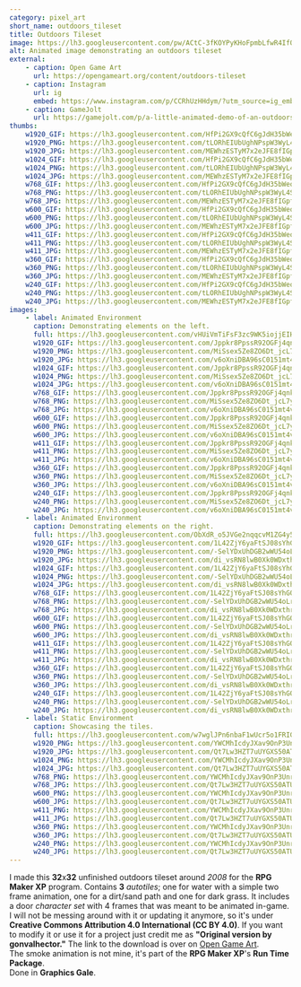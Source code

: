 ```yaml
---
category: pixel_art
short_name: outdoors_tileset
title: Outdoors Tileset
image: https://lh3.googleusercontent.com/pw/ACtC-3fKOYPyKHoFpmbLfwR4IfQw8tB72oT72xb-v7uJcfvHx9ACgDem-4dM1H_kPZGedqe5DRxKjmiMiuYf6pIzjYtH7HaO9yO29tnn_7a-tqH17w25qoqb8LEL0Fm9Ov5vr8wPSLiYmtWq3vgzQrJaoyyf=w1200-h630-no?authuser=0
alt: Animated image demonstrating an outdoors tileset
external:
    - caption: Open Game Art
      url: https://opengameart.org/content/outdoors-tileset
    - caption: Instagram
      url: ig
      embed: https://www.instagram.com/p/CCRhUzHHdym/?utm_source=ig_embed&amp;utm_campaign=loading
    - caption: GameJolt
      url: https://gamejolt.com/p/a-little-animated-demo-of-an-outdoors-tileset-i-made-for-rpg-maker-i4kjeq7j
thumbs:
    w1920_GIF: https://lh3.googleusercontent.com/HfPi2GX9cQfC6gJdH35bWeo2jShltSXEeiboRKlk1DodJCPcjTrfjNDwz8bVBm26aNP081UQ7ulwL3Jjmz_boDaXyS1AbGqhWvosKe8ajcP41_cZ5l7-Jid6AatEbivZRWETVGj4Lw=w355
    w1920_PNG: https://lh3.googleusercontent.com/tLORhEIUbUghNPspW3WyL4STBUrJ2YLu9zZ2WwUUII4WzDtB2wvQvQElmb97FDWeKw9CBWbviQTQg7dNV508fNYkXyyZIfXZxFxBJqxoTubW4jmiI-pD7gvQgERZYEd-OGMXunS5Bw=w355
    w1920_JPG: https://lh3.googleusercontent.com/MEWhzESTyM7x2eJFE8fIGpfe7ION17Jjfh2VzIeVS0QFcGkplM9BFGgCr4IvPsCiEpAnM_f2-WVvztQAzrm_dja2EnjYo0xYB_OPX1dFKJVMixd9X1ADFH8H4cIk2oXZHVJGI5MJ6g=w355
    w1024_GIF: https://lh3.googleusercontent.com/HfPi2GX9cQfC6gJdH35bWeo2jShltSXEeiboRKlk1DodJCPcjTrfjNDwz8bVBm26aNP081UQ7ulwL3Jjmz_boDaXyS1AbGqhWvosKe8ajcP41_cZ5l7-Jid6AatEbivZRWETVGj4Lw=w284
    w1024_PNG: https://lh3.googleusercontent.com/tLORhEIUbUghNPspW3WyL4STBUrJ2YLu9zZ2WwUUII4WzDtB2wvQvQElmb97FDWeKw9CBWbviQTQg7dNV508fNYkXyyZIfXZxFxBJqxoTubW4jmiI-pD7gvQgERZYEd-OGMXunS5Bw=w284
    w1024_JPG: https://lh3.googleusercontent.com/MEWhzESTyM7x2eJFE8fIGpfe7ION17Jjfh2VzIeVS0QFcGkplM9BFGgCr4IvPsCiEpAnM_f2-WVvztQAzrm_dja2EnjYo0xYB_OPX1dFKJVMixd9X1ADFH8H4cIk2oXZHVJGI5MJ6g=w284
    w768_GIF: https://lh3.googleusercontent.com/HfPi2GX9cQfC6gJdH35bWeo2jShltSXEeiboRKlk1DodJCPcjTrfjNDwz8bVBm26aNP081UQ7ulwL3Jjmz_boDaXyS1AbGqhWvosKe8ajcP41_cZ5l7-Jid6AatEbivZRWETVGj4Lw=w213
    w768_PNG: https://lh3.googleusercontent.com/tLORhEIUbUghNPspW3WyL4STBUrJ2YLu9zZ2WwUUII4WzDtB2wvQvQElmb97FDWeKw9CBWbviQTQg7dNV508fNYkXyyZIfXZxFxBJqxoTubW4jmiI-pD7gvQgERZYEd-OGMXunS5Bw=w213
    w768_JPG: https://lh3.googleusercontent.com/MEWhzESTyM7x2eJFE8fIGpfe7ION17Jjfh2VzIeVS0QFcGkplM9BFGgCr4IvPsCiEpAnM_f2-WVvztQAzrm_dja2EnjYo0xYB_OPX1dFKJVMixd9X1ADFH8H4cIk2oXZHVJGI5MJ6g=w213
    w600_GIF: https://lh3.googleusercontent.com/HfPi2GX9cQfC6gJdH35bWeo2jShltSXEeiboRKlk1DodJCPcjTrfjNDwz8bVBm26aNP081UQ7ulwL3Jjmz_boDaXyS1AbGqhWvosKe8ajcP41_cZ5l7-Jid6AatEbivZRWETVGj4Lw=w166
    w600_PNG: https://lh3.googleusercontent.com/tLORhEIUbUghNPspW3WyL4STBUrJ2YLu9zZ2WwUUII4WzDtB2wvQvQElmb97FDWeKw9CBWbviQTQg7dNV508fNYkXyyZIfXZxFxBJqxoTubW4jmiI-pD7gvQgERZYEd-OGMXunS5Bw=w166
    w600_JPG: https://lh3.googleusercontent.com/MEWhzESTyM7x2eJFE8fIGpfe7ION17Jjfh2VzIeVS0QFcGkplM9BFGgCr4IvPsCiEpAnM_f2-WVvztQAzrm_dja2EnjYo0xYB_OPX1dFKJVMixd9X1ADFH8H4cIk2oXZHVJGI5MJ6g=w166
    w411_GIF: https://lh3.googleusercontent.com/HfPi2GX9cQfC6gJdH35bWeo2jShltSXEeiboRKlk1DodJCPcjTrfjNDwz8bVBm26aNP081UQ7ulwL3Jjmz_boDaXyS1AbGqhWvosKe8ajcP41_cZ5l7-Jid6AatEbivZRWETVGj4Lw=w114
    w411_PNG: https://lh3.googleusercontent.com/tLORhEIUbUghNPspW3WyL4STBUrJ2YLu9zZ2WwUUII4WzDtB2wvQvQElmb97FDWeKw9CBWbviQTQg7dNV508fNYkXyyZIfXZxFxBJqxoTubW4jmiI-pD7gvQgERZYEd-OGMXunS5Bw=w114
    w411_JPG: https://lh3.googleusercontent.com/MEWhzESTyM7x2eJFE8fIGpfe7ION17Jjfh2VzIeVS0QFcGkplM9BFGgCr4IvPsCiEpAnM_f2-WVvztQAzrm_dja2EnjYo0xYB_OPX1dFKJVMixd9X1ADFH8H4cIk2oXZHVJGI5MJ6g=w114
    w360_GIF: https://lh3.googleusercontent.com/HfPi2GX9cQfC6gJdH35bWeo2jShltSXEeiboRKlk1DodJCPcjTrfjNDwz8bVBm26aNP081UQ7ulwL3Jjmz_boDaXyS1AbGqhWvosKe8ajcP41_cZ5l7-Jid6AatEbivZRWETVGj4Lw=w100
    w360_PNG: https://lh3.googleusercontent.com/tLORhEIUbUghNPspW3WyL4STBUrJ2YLu9zZ2WwUUII4WzDtB2wvQvQElmb97FDWeKw9CBWbviQTQg7dNV508fNYkXyyZIfXZxFxBJqxoTubW4jmiI-pD7gvQgERZYEd-OGMXunS5Bw=w100
    w360_JPG: https://lh3.googleusercontent.com/MEWhzESTyM7x2eJFE8fIGpfe7ION17Jjfh2VzIeVS0QFcGkplM9BFGgCr4IvPsCiEpAnM_f2-WVvztQAzrm_dja2EnjYo0xYB_OPX1dFKJVMixd9X1ADFH8H4cIk2oXZHVJGI5MJ6g=w100
    w240_GIF: https://lh3.googleusercontent.com/HfPi2GX9cQfC6gJdH35bWeo2jShltSXEeiboRKlk1DodJCPcjTrfjNDwz8bVBm26aNP081UQ7ulwL3Jjmz_boDaXyS1AbGqhWvosKe8ajcP41_cZ5l7-Jid6AatEbivZRWETVGj4Lw=w66
    w240_PNG: https://lh3.googleusercontent.com/tLORhEIUbUghNPspW3WyL4STBUrJ2YLu9zZ2WwUUII4WzDtB2wvQvQElmb97FDWeKw9CBWbviQTQg7dNV508fNYkXyyZIfXZxFxBJqxoTubW4jmiI-pD7gvQgERZYEd-OGMXunS5Bw=w66
    w240_JPG: https://lh3.googleusercontent.com/MEWhzESTyM7x2eJFE8fIGpfe7ION17Jjfh2VzIeVS0QFcGkplM9BFGgCr4IvPsCiEpAnM_f2-WVvztQAzrm_dja2EnjYo0xYB_OPX1dFKJVMixd9X1ADFH8H4cIk2oXZHVJGI5MJ6g=w66
images:
    - label: Animated Environment
      caption: Demonstrating elements on the left.
      full: https://lh3.googleusercontent.com/vHUiVmTiFsF3zc9WK5iojjEIHBYz7T6DU-M-Y0JD0lUI2CPUMHGrozJB1UPuRO_kbwWTJr5MacrkrG-XWcfJy4vU0MNNa-59WM5F7H5vEacfAiodpcihC6wX22jUVcwEpodPRDiuUw=w1080-h1080
      w1920_GIF: https://lh3.googleusercontent.com/Jppkr8PpssR92OGFj4qnkU9myMkaIVJ6zHCNG2Uxkzi8PZLwdToUBkP1Py27h_pw16q99SodKKzypu46ocZ9QylI64knLMWMrBi0FZ79h58BhguD4iplbkDeYyERNzu2EltJBIBEZw=w850
      w1920_PNG: https://lh3.googleusercontent.com/MiSsex5Ze8ZO6Dt_jcL7y6GO6-337hDfLnfuKaOsi1eswgLE4kq5ocqzo6y-Ej0NJv_AqAYUc1G4FJndJdfw4aXH6fOjm3XSMWWnVqZ4LLQVRCxMwcF26e34nRTd9unMW_MfIgTDzg=w850
      w1920_JPG: https://lh3.googleusercontent.com/v6oXniDBA96sC0151mt4v7rioptFEGcslk3FUi_d0I5AbXk-G24Z-nUT_GTzPAQSoMPtW_AmG_dxg0LAWthYAejnmrwI2wbbvDjVsaLCx4uHOWlsLEhwlwsmW-tVS8N7QXtrhnqCGA=w850
      w1024_GIF: https://lh3.googleusercontent.com/Jppkr8PpssR92OGFj4qnkU9myMkaIVJ6zHCNG2Uxkzi8PZLwdToUBkP1Py27h_pw16q99SodKKzypu46ocZ9QylI64knLMWMrBi0FZ79h58BhguD4iplbkDeYyERNzu2EltJBIBEZw=w711
      w1024_PNG: https://lh3.googleusercontent.com/MiSsex5Ze8ZO6Dt_jcL7y6GO6-337hDfLnfuKaOsi1eswgLE4kq5ocqzo6y-Ej0NJv_AqAYUc1G4FJndJdfw4aXH6fOjm3XSMWWnVqZ4LLQVRCxMwcF26e34nRTd9unMW_MfIgTDzg=w711
      w1024_JPG: https://lh3.googleusercontent.com/v6oXniDBA96sC0151mt4v7rioptFEGcslk3FUi_d0I5AbXk-G24Z-nUT_GTzPAQSoMPtW_AmG_dxg0LAWthYAejnmrwI2wbbvDjVsaLCx4uHOWlsLEhwlwsmW-tVS8N7QXtrhnqCGA=w711
      w768_GIF: https://lh3.googleusercontent.com/Jppkr8PpssR92OGFj4qnkU9myMkaIVJ6zHCNG2Uxkzi8PZLwdToUBkP1Py27h_pw16q99SodKKzypu46ocZ9QylI64knLMWMrBi0FZ79h58BhguD4iplbkDeYyERNzu2EltJBIBEZw=w533
      w768_PNG: https://lh3.googleusercontent.com/MiSsex5Ze8ZO6Dt_jcL7y6GO6-337hDfLnfuKaOsi1eswgLE4kq5ocqzo6y-Ej0NJv_AqAYUc1G4FJndJdfw4aXH6fOjm3XSMWWnVqZ4LLQVRCxMwcF26e34nRTd9unMW_MfIgTDzg=w533
      w768_JPG: https://lh3.googleusercontent.com/v6oXniDBA96sC0151mt4v7rioptFEGcslk3FUi_d0I5AbXk-G24Z-nUT_GTzPAQSoMPtW_AmG_dxg0LAWthYAejnmrwI2wbbvDjVsaLCx4uHOWlsLEhwlwsmW-tVS8N7QXtrhnqCGA=w533
      w600_GIF: https://lh3.googleusercontent.com/Jppkr8PpssR92OGFj4qnkU9myMkaIVJ6zHCNG2Uxkzi8PZLwdToUBkP1Py27h_pw16q99SodKKzypu46ocZ9QylI64knLMWMrBi0FZ79h58BhguD4iplbkDeYyERNzu2EltJBIBEZw=w416
      w600_PNG: https://lh3.googleusercontent.com/MiSsex5Ze8ZO6Dt_jcL7y6GO6-337hDfLnfuKaOsi1eswgLE4kq5ocqzo6y-Ej0NJv_AqAYUc1G4FJndJdfw4aXH6fOjm3XSMWWnVqZ4LLQVRCxMwcF26e34nRTd9unMW_MfIgTDzg=w416
      w600_JPG: https://lh3.googleusercontent.com/v6oXniDBA96sC0151mt4v7rioptFEGcslk3FUi_d0I5AbXk-G24Z-nUT_GTzPAQSoMPtW_AmG_dxg0LAWthYAejnmrwI2wbbvDjVsaLCx4uHOWlsLEhwlwsmW-tVS8N7QXtrhnqCGA=w416
      w411_GIF: https://lh3.googleusercontent.com/Jppkr8PpssR92OGFj4qnkU9myMkaIVJ6zHCNG2Uxkzi8PZLwdToUBkP1Py27h_pw16q99SodKKzypu46ocZ9QylI64knLMWMrBi0FZ79h58BhguD4iplbkDeYyERNzu2EltJBIBEZw=w285
      w411_PNG: https://lh3.googleusercontent.com/MiSsex5Ze8ZO6Dt_jcL7y6GO6-337hDfLnfuKaOsi1eswgLE4kq5ocqzo6y-Ej0NJv_AqAYUc1G4FJndJdfw4aXH6fOjm3XSMWWnVqZ4LLQVRCxMwcF26e34nRTd9unMW_MfIgTDzg=w285
      w411_JPG: https://lh3.googleusercontent.com/v6oXniDBA96sC0151mt4v7rioptFEGcslk3FUi_d0I5AbXk-G24Z-nUT_GTzPAQSoMPtW_AmG_dxg0LAWthYAejnmrwI2wbbvDjVsaLCx4uHOWlsLEhwlwsmW-tVS8N7QXtrhnqCGA=w285
      w360_GIF: https://lh3.googleusercontent.com/Jppkr8PpssR92OGFj4qnkU9myMkaIVJ6zHCNG2Uxkzi8PZLwdToUBkP1Py27h_pw16q99SodKKzypu46ocZ9QylI64knLMWMrBi0FZ79h58BhguD4iplbkDeYyERNzu2EltJBIBEZw=w250
      w360_PNG: https://lh3.googleusercontent.com/MiSsex5Ze8ZO6Dt_jcL7y6GO6-337hDfLnfuKaOsi1eswgLE4kq5ocqzo6y-Ej0NJv_AqAYUc1G4FJndJdfw4aXH6fOjm3XSMWWnVqZ4LLQVRCxMwcF26e34nRTd9unMW_MfIgTDzg=w250
      w360_JPG: https://lh3.googleusercontent.com/v6oXniDBA96sC0151mt4v7rioptFEGcslk3FUi_d0I5AbXk-G24Z-nUT_GTzPAQSoMPtW_AmG_dxg0LAWthYAejnmrwI2wbbvDjVsaLCx4uHOWlsLEhwlwsmW-tVS8N7QXtrhnqCGA=w250
      w240_GIF: https://lh3.googleusercontent.com/Jppkr8PpssR92OGFj4qnkU9myMkaIVJ6zHCNG2Uxkzi8PZLwdToUBkP1Py27h_pw16q99SodKKzypu46ocZ9QylI64knLMWMrBi0FZ79h58BhguD4iplbkDeYyERNzu2EltJBIBEZw=w166
      w240_PNG: https://lh3.googleusercontent.com/MiSsex5Ze8ZO6Dt_jcL7y6GO6-337hDfLnfuKaOsi1eswgLE4kq5ocqzo6y-Ej0NJv_AqAYUc1G4FJndJdfw4aXH6fOjm3XSMWWnVqZ4LLQVRCxMwcF26e34nRTd9unMW_MfIgTDzg=w166
      w240_JPG: https://lh3.googleusercontent.com/v6oXniDBA96sC0151mt4v7rioptFEGcslk3FUi_d0I5AbXk-G24Z-nUT_GTzPAQSoMPtW_AmG_dxg0LAWthYAejnmrwI2wbbvDjVsaLCx4uHOWlsLEhwlwsmW-tVS8N7QXtrhnqCGA=w166
    - label: Animated Environment
      caption: Demonstrating elements on the right.
      full: https://lh3.googleusercontent.com/ObXdR_o5JVGe2nqqcvM1ZG4y57ieIfJ8N0p2cpoJ7FntQVYL5f78uHsPp8Ud0SK-kQCGN-bqibYT1hASApv2vxVvVSvpD6Rr-Z9XBEQIWYZRoiU4tXsSWWOWIhAQoj2Ga3W80x_wxg=w1080-h1080
      w1920_GIF: https://lh3.googleusercontent.com/1L42ZjY6yaFtSJ08sYhGQhwM--mUoG4yyuWstR73JoDIazamm-yLxjZLCQDcC32Wwikhho9Iu6jX1GmA2IGfYm3fAQdxodIDQOigSxgeLh0WSfZ3GL6IVmm5cQ_I6vjhTKgGIlYmrg=w850
      w1920_PNG: https://lh3.googleusercontent.com/-SelYDxUhDGB2wWU54oLrt3EE15281sZkHJJm35OT799qZ1f_cOLQeHb7EtytmTzQhHm6jrq27IkLAR8uHro6qd8MWXuGSruLm6zlnbnNjesf_1zNE5-6WU777tApXIJOlnDF7gpRg=w850
      w1920_JPG: https://lh3.googleusercontent.com/di_vsRN8lwB0Xk0WDxthrrHFd3j2dbZHWMpKlB-hn9SH7uNGQBXtSPzbi88RXBM6A2Etrk_5RO9Noh4cTMny4WcjBelEg9RZI2yeXFOTxLp6a3AnPowVPB3e7k8eo6mqWKi7bZflKQ=w850
      w1024_GIF: https://lh3.googleusercontent.com/1L42ZjY6yaFtSJ08sYhGQhwM--mUoG4yyuWstR73JoDIazamm-yLxjZLCQDcC32Wwikhho9Iu6jX1GmA2IGfYm3fAQdxodIDQOigSxgeLh0WSfZ3GL6IVmm5cQ_I6vjhTKgGIlYmrg=w711
      w1024_PNG: https://lh3.googleusercontent.com/-SelYDxUhDGB2wWU54oLrt3EE15281sZkHJJm35OT799qZ1f_cOLQeHb7EtytmTzQhHm6jrq27IkLAR8uHro6qd8MWXuGSruLm6zlnbnNjesf_1zNE5-6WU777tApXIJOlnDF7gpRg=w711
      w1024_JPG: https://lh3.googleusercontent.com/di_vsRN8lwB0Xk0WDxthrrHFd3j2dbZHWMpKlB-hn9SH7uNGQBXtSPzbi88RXBM6A2Etrk_5RO9Noh4cTMny4WcjBelEg9RZI2yeXFOTxLp6a3AnPowVPB3e7k8eo6mqWKi7bZflKQ=w711
      w768_GIF: https://lh3.googleusercontent.com/1L42ZjY6yaFtSJ08sYhGQhwM--mUoG4yyuWstR73JoDIazamm-yLxjZLCQDcC32Wwikhho9Iu6jX1GmA2IGfYm3fAQdxodIDQOigSxgeLh0WSfZ3GL6IVmm5cQ_I6vjhTKgGIlYmrg=w533
      w768_PNG: https://lh3.googleusercontent.com/-SelYDxUhDGB2wWU54oLrt3EE15281sZkHJJm35OT799qZ1f_cOLQeHb7EtytmTzQhHm6jrq27IkLAR8uHro6qd8MWXuGSruLm6zlnbnNjesf_1zNE5-6WU777tApXIJOlnDF7gpRg=w533
      w768_JPG: https://lh3.googleusercontent.com/di_vsRN8lwB0Xk0WDxthrrHFd3j2dbZHWMpKlB-hn9SH7uNGQBXtSPzbi88RXBM6A2Etrk_5RO9Noh4cTMny4WcjBelEg9RZI2yeXFOTxLp6a3AnPowVPB3e7k8eo6mqWKi7bZflKQ=w533
      w600_GIF: https://lh3.googleusercontent.com/1L42ZjY6yaFtSJ08sYhGQhwM--mUoG4yyuWstR73JoDIazamm-yLxjZLCQDcC32Wwikhho9Iu6jX1GmA2IGfYm3fAQdxodIDQOigSxgeLh0WSfZ3GL6IVmm5cQ_I6vjhTKgGIlYmrg=w416
      w600_PNG: https://lh3.googleusercontent.com/-SelYDxUhDGB2wWU54oLrt3EE15281sZkHJJm35OT799qZ1f_cOLQeHb7EtytmTzQhHm6jrq27IkLAR8uHro6qd8MWXuGSruLm6zlnbnNjesf_1zNE5-6WU777tApXIJOlnDF7gpRg=w416
      w600_JPG: https://lh3.googleusercontent.com/di_vsRN8lwB0Xk0WDxthrrHFd3j2dbZHWMpKlB-hn9SH7uNGQBXtSPzbi88RXBM6A2Etrk_5RO9Noh4cTMny4WcjBelEg9RZI2yeXFOTxLp6a3AnPowVPB3e7k8eo6mqWKi7bZflKQ=w416
      w411_GIF: https://lh3.googleusercontent.com/1L42ZjY6yaFtSJ08sYhGQhwM--mUoG4yyuWstR73JoDIazamm-yLxjZLCQDcC32Wwikhho9Iu6jX1GmA2IGfYm3fAQdxodIDQOigSxgeLh0WSfZ3GL6IVmm5cQ_I6vjhTKgGIlYmrg=w285
      w411_PNG: https://lh3.googleusercontent.com/-SelYDxUhDGB2wWU54oLrt3EE15281sZkHJJm35OT799qZ1f_cOLQeHb7EtytmTzQhHm6jrq27IkLAR8uHro6qd8MWXuGSruLm6zlnbnNjesf_1zNE5-6WU777tApXIJOlnDF7gpRg=w285
      w411_JPG: https://lh3.googleusercontent.com/di_vsRN8lwB0Xk0WDxthrrHFd3j2dbZHWMpKlB-hn9SH7uNGQBXtSPzbi88RXBM6A2Etrk_5RO9Noh4cTMny4WcjBelEg9RZI2yeXFOTxLp6a3AnPowVPB3e7k8eo6mqWKi7bZflKQ=w285
      w360_GIF: https://lh3.googleusercontent.com/1L42ZjY6yaFtSJ08sYhGQhwM--mUoG4yyuWstR73JoDIazamm-yLxjZLCQDcC32Wwikhho9Iu6jX1GmA2IGfYm3fAQdxodIDQOigSxgeLh0WSfZ3GL6IVmm5cQ_I6vjhTKgGIlYmrg=w250
      w360_PNG: https://lh3.googleusercontent.com/-SelYDxUhDGB2wWU54oLrt3EE15281sZkHJJm35OT799qZ1f_cOLQeHb7EtytmTzQhHm6jrq27IkLAR8uHro6qd8MWXuGSruLm6zlnbnNjesf_1zNE5-6WU777tApXIJOlnDF7gpRg=w250
      w360_JPG: https://lh3.googleusercontent.com/di_vsRN8lwB0Xk0WDxthrrHFd3j2dbZHWMpKlB-hn9SH7uNGQBXtSPzbi88RXBM6A2Etrk_5RO9Noh4cTMny4WcjBelEg9RZI2yeXFOTxLp6a3AnPowVPB3e7k8eo6mqWKi7bZflKQ=w250
      w240_GIF: https://lh3.googleusercontent.com/1L42ZjY6yaFtSJ08sYhGQhwM--mUoG4yyuWstR73JoDIazamm-yLxjZLCQDcC32Wwikhho9Iu6jX1GmA2IGfYm3fAQdxodIDQOigSxgeLh0WSfZ3GL6IVmm5cQ_I6vjhTKgGIlYmrg=w166
      w240_PNG: https://lh3.googleusercontent.com/-SelYDxUhDGB2wWU54oLrt3EE15281sZkHJJm35OT799qZ1f_cOLQeHb7EtytmTzQhHm6jrq27IkLAR8uHro6qd8MWXuGSruLm6zlnbnNjesf_1zNE5-6WU777tApXIJOlnDF7gpRg=w166
      w240_JPG: https://lh3.googleusercontent.com/di_vsRN8lwB0Xk0WDxthrrHFd3j2dbZHWMpKlB-hn9SH7uNGQBXtSPzbi88RXBM6A2Etrk_5RO9Noh4cTMny4WcjBelEg9RZI2yeXFOTxLp6a3AnPowVPB3e7k8eo6mqWKi7bZflKQ=w166
    - label: Static Environment
      caption: Showcasing the tiles.
      full: https://lh3.googleusercontent.com/w7wglJPn6nbaF1wUcr5o1FRIGE68p7ugFGLwkYxfvQQmaD5CmQiW5CP6XCXc8KkbLy2vhglDEhCdORLKvzJorB7U-KFFRX3boLH-U5u7-nxZqyLt5Dw8mpvYYrepu4erJonLlXe0pA=w1080-h1080
      w1920_PNG: https://lh3.googleusercontent.com/YWCMhIcdyJXav9OnP3UnrYyae971l8JItysMSaPqXDNVaopE_XN4eD1tIXr9-gZtaVo1ZYFBF-Zsu05fMzwLxmW7DFoIvrgHAs646Chf1lKdud-mbRNRaChT8K45QrpvY13nwoa8jg=w850
      w1920_JPG: https://lh3.googleusercontent.com/Qt7Lw3HZT7uUYGXS50ATUyD8PVZyu6we1Of3FnKlL8WVUtELy0BEs11gCUQA832IZXLt2EofawrApfaCf6C3J4XF7WWYBfjYsC_6ylE8yCRym2CwBDOpwmTukzzWqBMuNtSQ_n41dw=w850
      w1024_PNG: https://lh3.googleusercontent.com/YWCMhIcdyJXav9OnP3UnrYyae971l8JItysMSaPqXDNVaopE_XN4eD1tIXr9-gZtaVo1ZYFBF-Zsu05fMzwLxmW7DFoIvrgHAs646Chf1lKdud-mbRNRaChT8K45QrpvY13nwoa8jg=w711
      w1024_JPG: https://lh3.googleusercontent.com/Qt7Lw3HZT7uUYGXS50ATUyD8PVZyu6we1Of3FnKlL8WVUtELy0BEs11gCUQA832IZXLt2EofawrApfaCf6C3J4XF7WWYBfjYsC_6ylE8yCRym2CwBDOpwmTukzzWqBMuNtSQ_n41dw=w711
      w768_PNG: https://lh3.googleusercontent.com/YWCMhIcdyJXav9OnP3UnrYyae971l8JItysMSaPqXDNVaopE_XN4eD1tIXr9-gZtaVo1ZYFBF-Zsu05fMzwLxmW7DFoIvrgHAs646Chf1lKdud-mbRNRaChT8K45QrpvY13nwoa8jg=w533
      w768_JPG: https://lh3.googleusercontent.com/Qt7Lw3HZT7uUYGXS50ATUyD8PVZyu6we1Of3FnKlL8WVUtELy0BEs11gCUQA832IZXLt2EofawrApfaCf6C3J4XF7WWYBfjYsC_6ylE8yCRym2CwBDOpwmTukzzWqBMuNtSQ_n41dw=w533
      w600_PNG: https://lh3.googleusercontent.com/YWCMhIcdyJXav9OnP3UnrYyae971l8JItysMSaPqXDNVaopE_XN4eD1tIXr9-gZtaVo1ZYFBF-Zsu05fMzwLxmW7DFoIvrgHAs646Chf1lKdud-mbRNRaChT8K45QrpvY13nwoa8jg=w416
      w600_JPG: https://lh3.googleusercontent.com/Qt7Lw3HZT7uUYGXS50ATUyD8PVZyu6we1Of3FnKlL8WVUtELy0BEs11gCUQA832IZXLt2EofawrApfaCf6C3J4XF7WWYBfjYsC_6ylE8yCRym2CwBDOpwmTukzzWqBMuNtSQ_n41dw=w416
      w411_PNG: https://lh3.googleusercontent.com/YWCMhIcdyJXav9OnP3UnrYyae971l8JItysMSaPqXDNVaopE_XN4eD1tIXr9-gZtaVo1ZYFBF-Zsu05fMzwLxmW7DFoIvrgHAs646Chf1lKdud-mbRNRaChT8K45QrpvY13nwoa8jg=w285
      w411_JPG: https://lh3.googleusercontent.com/Qt7Lw3HZT7uUYGXS50ATUyD8PVZyu6we1Of3FnKlL8WVUtELy0BEs11gCUQA832IZXLt2EofawrApfaCf6C3J4XF7WWYBfjYsC_6ylE8yCRym2CwBDOpwmTukzzWqBMuNtSQ_n41dw=w285
      w360_PNG: https://lh3.googleusercontent.com/YWCMhIcdyJXav9OnP3UnrYyae971l8JItysMSaPqXDNVaopE_XN4eD1tIXr9-gZtaVo1ZYFBF-Zsu05fMzwLxmW7DFoIvrgHAs646Chf1lKdud-mbRNRaChT8K45QrpvY13nwoa8jg=w250
      w360_JPG: https://lh3.googleusercontent.com/Qt7Lw3HZT7uUYGXS50ATUyD8PVZyu6we1Of3FnKlL8WVUtELy0BEs11gCUQA832IZXLt2EofawrApfaCf6C3J4XF7WWYBfjYsC_6ylE8yCRym2CwBDOpwmTukzzWqBMuNtSQ_n41dw=w250
      w240_PNG: https://lh3.googleusercontent.com/YWCMhIcdyJXav9OnP3UnrYyae971l8JItysMSaPqXDNVaopE_XN4eD1tIXr9-gZtaVo1ZYFBF-Zsu05fMzwLxmW7DFoIvrgHAs646Chf1lKdud-mbRNRaChT8K45QrpvY13nwoa8jg=w166
      w240_JPG: https://lh3.googleusercontent.com/Qt7Lw3HZT7uUYGXS50ATUyD8PVZyu6we1Of3FnKlL8WVUtELy0BEs11gCUQA832IZXLt2EofawrApfaCf6C3J4XF7WWYBfjYsC_6ylE8yCRym2CwBDOpwmTukzzWqBMuNtSQ_n41dw=w166
---
```


I made this **32**x**32** unfinished outdoors tileset around *2008* for the **RPG Maker XP** program.
Contains **3** *autotiles*; one for water with a simple two frame animation, one for a dirt/sand path and one for dark grass.
It includes a door *character set* with 4 frames that was meant to be animated in-game.  
I will not be messing around with it or updating it anymore, so it's under **Creative Commons Attribution 4.0 International (CC BY 4.0)**.
If you want to modify it or use it for a project just credit me as **"Original version by gonvalhector."**
The link to the download is over on [Open Game Art](https://opengameart.org/content/outdoors-tileset).  
The smoke animation is not mine, it's part of the **RPG Maker XP**'s **Run Time Package**.  
Done in **Graphics Gale**.
